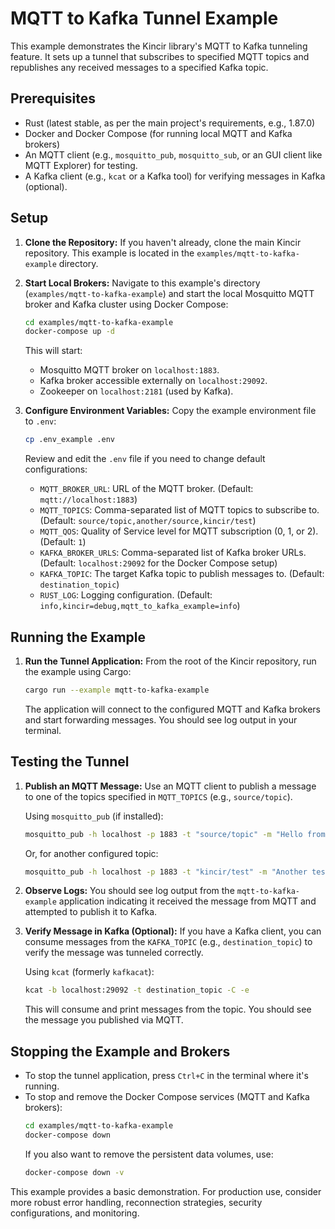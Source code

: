 # MQTT to Kafka Tunnel Example

This example demonstrates the Kincir library's MQTT to Kafka tunneling feature. It sets up a tunnel that subscribes to specified MQTT topics and republishes any received messages to a specified Kafka topic.

## Prerequisites

*   Rust (latest stable, as per the main project's requirements, e.g., 1.87.0)
*   Docker and Docker Compose (for running local MQTT and Kafka brokers)
*   An MQTT client (e.g., `mosquitto_pub`, `mosquitto_sub`, or an GUI client like MQTT Explorer) for testing.
*   A Kafka client (e.g., `kcat` or a Kafka tool) for verifying messages in Kafka (optional).

## Setup

1.  **Clone the Repository:**
    If you haven't already, clone the main Kincir repository. This example is located in the `examples/mqtt-to-kafka-example` directory.

2.  **Start Local Brokers:**
    Navigate to this example's directory (`examples/mqtt-to-kafka-example`) and start the local Mosquitto MQTT broker and Kafka cluster using Docker Compose:
    ```bash
    cd examples/mqtt-to-kafka-example
    docker-compose up -d
    ```
    This will start:
    *   Mosquitto MQTT broker on `localhost:1883`.
    *   Kafka broker accessible externally on `localhost:29092`.
    *   Zookeeper on `localhost:2181` (used by Kafka).

3.  **Configure Environment Variables:**
    Copy the example environment file to `.env`:
    ```bash
    cp .env_example .env
    ```
    Review and edit the `.env` file if you need to change default configurations:
    *   `MQTT_BROKER_URL`: URL of the MQTT broker. (Default: `mqtt://localhost:1883`)
    *   `MQTT_TOPICS`: Comma-separated list of MQTT topics to subscribe to. (Default: `source/topic,another/source,kincir/test`)
    *   `MQTT_QOS`: Quality of Service level for MQTT subscription (0, 1, or 2). (Default: `1`)
    *   `KAFKA_BROKER_URLS`: Comma-separated list of Kafka broker URLs. (Default: `localhost:29092` for the Docker Compose setup)
    *   `KAFKA_TOPIC`: The target Kafka topic to publish messages to. (Default: `destination_topic`)
    *   `RUST_LOG`: Logging configuration. (Default: `info,kincir=debug,mqtt_to_kafka_example=info`)

## Running the Example

1.  **Run the Tunnel Application:**
    From the root of the Kincir repository, run the example using Cargo:
    ```bash
    cargo run --example mqtt-to-kafka-example
    ```
    The application will connect to the configured MQTT and Kafka brokers and start forwarding messages. You should see log output in your terminal.

## Testing the Tunnel

1.  **Publish an MQTT Message:**
    Use an MQTT client to publish a message to one of the topics specified in `MQTT_TOPICS` (e.g., `source/topic`).

    Using `mosquitto_pub` (if installed):
    ```bash
    mosquitto_pub -h localhost -p 1883 -t "source/topic" -m "Hello from MQTT to Kafka Tunnel!"
    ```
    Or, for another configured topic:
    ```bash
    mosquitto_pub -h localhost -p 1883 -t "kincir/test" -m "Another test message"
    ```

2.  **Observe Logs:**
    You should see log output from the `mqtt-to-kafka-example` application indicating it received the message from MQTT and attempted to publish it to Kafka.

3.  **Verify Message in Kafka (Optional):**
    If you have a Kafka client, you can consume messages from the `KAFKA_TOPIC` (e.g., `destination_topic`) to verify the message was tunneled correctly.

    Using `kcat` (formerly `kafkacat`):
    ```bash
    kcat -b localhost:29092 -t destination_topic -C -e
    ```
    This will consume and print messages from the topic. You should see the message you published via MQTT.

## Stopping the Example and Brokers

*   To stop the tunnel application, press `Ctrl+C` in the terminal where it's running.
*   To stop and remove the Docker Compose services (MQTT and Kafka brokers):
    ```bash
    cd examples/mqtt-to-kafka-example
    docker-compose down
    ```
    If you also want to remove the persistent data volumes, use:
    ```bash
    docker-compose down -v
    ```

This example provides a basic demonstration. For production use, consider more robust error handling, reconnection strategies, security configurations, and monitoring.
